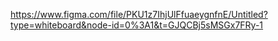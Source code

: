 https://www.figma.com/file/PKU1z7IhjUlFfuaeygnfnE/Untitled?type=whiteboard&node-id=0%3A1&t=GJQCBj5sMSGx7FRy-1